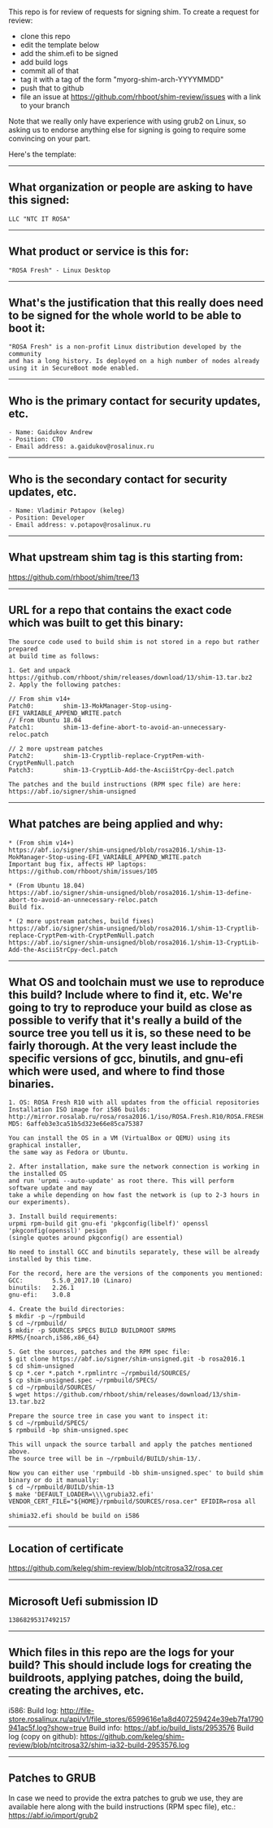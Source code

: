 This repo is for review of requests for signing shim.  To create a request for review:

- clone this repo
- edit the template below
- add the shim.efi to be signed
- add build logs
- commit all of that
- tag it with a tag of the form "myorg-shim-arch-YYYYMMDD"
- push that to github
- file an issue at https://github.com/rhboot/shim-review/issues with a link to your branch

Note that we really only have experience with using grub2 on Linux, so asking
us to endorse anything else for signing is going to require some convincing on
your part.

Here's the template:

-------------------------------------------------------------------------------
What organization or people are asking to have this signed:
-------------------------------------------------------------------------------
``` no-highlight
LLC "NTC IT ROSA"
```

-------------------------------------------------------------------------------
What product or service is this for:
-------------------------------------------------------------------------------
``` no-highlight
"ROSA Fresh" - Linux Desktop
```

-------------------------------------------------------------------------------
What's the justification that this really does need to be signed for the whole world to be able to boot it:
-------------------------------------------------------------------------------
``` no-highlight
"ROSA Fresh" is a non-profit Linux distribution developed by the community
and has a long history. Is deployed on a high number of nodes already using it in SecureBoot mode enabled.
```

-------------------------------------------------------------------------------
Who is the primary contact for security updates, etc.
-------------------------------------------------------------------------------
``` no-highlight
- Name: Gaidukov Andrew
- Position: CTO
- Email address: a.gaidukov@rosalinux.ru
```

-------------------------------------------------------------------------------
Who is the secondary contact for security updates, etc.
-------------------------------------------------------------------------------
``` no-highlight
- Name: Vladimir Potapov (keleg)
- Position: Developer
- Email address: v.potapov@rosalinux.ru
```

-------------------------------------------------------------------------------
What upstream shim tag is this starting from:
-------------------------------------------------------------------------------
https://github.com/rhboot/shim/tree/13

-------------------------------------------------------------------------------
URL for a repo that contains the exact code which was built to get this binary:
-------------------------------------------------------------------------------
``` no-highlight
The source code used to build shim is not stored in a repo but rather prepared
at build time as follows:

1. Get and unpack https://github.com/rhboot/shim/releases/download/13/shim-13.tar.bz2
2. Apply the following patches:

// From shim v14+
Patch0:        shim-13-MokManager-Stop-using-EFI_VARIABLE_APPEND_WRITE.patch
// From Ubuntu 18.04
Patch1:        shim-13-define-abort-to-avoid-an-unnecessary-reloc.patch

// 2 more upstream patches
Patch2:        shim-13-Cryptlib-replace-CryptPem-with-CryptPemNull.patch
Patch3:        shim-13-CryptLib-Add-the-AsciiStrCpy-decl.patch

The patches and the build instructions (RPM spec file) are here:
https://abf.io/signer/shim-unsigned
```

-------------------------------------------------------------------------------
What patches are being applied and why:
-------------------------------------------------------------------------------
``` no-highlight
* (From shim v14+)
https://abf.io/signer/shim-unsigned/blob/rosa2016.1/shim-13-MokManager-Stop-using-EFI_VARIABLE_APPEND_WRITE.patch
Important bug fix, affects HP laptops: https://github.com/rhboot/shim/issues/105

* (From Ubuntu 18.04)
https://abf.io/signer/shim-unsigned/blob/rosa2016.1/shim-13-define-abort-to-avoid-an-unnecessary-reloc.patch
Build fix.

* (2 more upstream patches, build fixes)
https://abf.io/signer/shim-unsigned/blob/rosa2016.1/shim-13-Cryptlib-replace-CryptPem-with-CryptPemNull.patch
https://abf.io/signer/shim-unsigned/blob/rosa2016.1/shim-13-CryptLib-Add-the-AsciiStrCpy-decl.patch
```

-------------------------------------------------------------------------------
What OS and toolchain must we use to reproduce this build?  Include where to find it, etc.  We're going to try to reproduce your build as close as possible to verify that it's really a build of the source tree you tell us it is, so these need to be fairly thorough. At the very least include the specific versions of gcc, binutils, and gnu-efi which were used, and where to find those binaries.
-------------------------------------------------------------------------------
``` no-highlight
1. OS: ROSA Fresh R10 with all updates from the official repositories
Installation ISO image for i586 builds:
http://mirror.rosalab.ru/rosa/rosa2016.1/iso/ROSA.Fresh.R10/ROSA.FRESH.PLASMA.R10.i586.uefi.iso
MD5: 6affeb3e3ca51b5d323e66e85ca75387

You can install the OS in a VM (VirtualBox or QEMU) using its graphical installer,
the same way as Fedora or Ubuntu.

2. After installation, make sure the network connection is working in the installed OS
and run 'urpmi --auto-update' as root there. This will perform software update and may
take a while depending on how fast the network is (up to 2-3 hours in our experiments).

3. Install build requirements:
urpmi rpm-build git gnu-efi 'pkgconfig(libelf)' openssl 'pkgconfig(openssl)' pesign
(single quotes around pkgconfig() are essential)

No need to install GCC and binutils separately, these will be already installed by this time.

For the record, here are the versions of the components you mentioned:
GCC:        5.5.0_2017.10 (Linaro)
binutils:   2.26.1
gnu-efi:    3.0.8

4. Create the build directories:
$ mkdir -p ~/rpmbuild
$ cd ~/rpmbuild/
$ mkdir -p SOURCES SPECS BUILD BUILDROOT SRPMS RPMS/{noarch,i586,x86_64}

5. Get the sources, patches and the RPM spec file:
$ git clone https://abf.io/signer/shim-unsigned.git -b rosa2016.1
$ cd shim-unsigned
$ cp *.cer *.patch *.rpmlintrc ~/rpmbuild/SOURCES/
$ cp shim-unsigned.spec ~/rpmbuild/SPECS/
$ cd ~/rpmbuild/SOURCES/
$ wget https://github.com/rhboot/shim/releases/download/13/shim-13.tar.bz2

Prepare the source tree in case you want to inspect it:
$ cd ~/rpmbuild/SPECS/
$ rpmbuild -bp shim-unsigned.spec

This will unpack the source tarball and apply the patches mentioned above.
The source tree will be in ~/rpmbuild/BUILD/shim-13/.

Now you can either use 'rpmbuild -bb shim-unsigned.spec' to build shim binary or do it manually:
$ cd ~/rpmbuild/BUILD/shim-13
$ make 'DEFAULT_LOADER=\\\\grubia32.efi' VENDOR_CERT_FILE="${HOME}/rpmbuild/SOURCES/rosa.cer" EFIDIR=rosa all

shimia32.efi should be build on i586
```
-------------------------------------------------------------------------------
Location of certificate
-------------------------------------------------------------------------------
https://github.com/keleg/shim-review/blob/ntcitrosa32/rosa.cer

-------------------------------------------------------------------------------
Microsoft Uefi submission ID
-------------------------------------------------------------------------------
``` no-highlight
13868295317492157
```
-------------------------------------------------------------------------------
Which files in this repo are the logs for your build?   This should include logs for creating the buildroots, applying patches, doing the build, creating the archives, etc.
-------------------------------------------------------------------------------
i586:
Build log: http://file-store.rosalinux.ru/api/v1/file_stores/6599616e1a8d407259424e39eb7fa1790941ac5f.log?show=true
Build info: https://abf.io/build_lists/2953576
Build log (copy on github): https://github.com/keleg/shim-review/blob/ntcitrosa32/shim-ia32-build-2953576.log

-------------------------------------------------------------------------------
Patches to GRUB
-------------------------------------------------------------------------------
In case we need to provide the extra patches to grub we use, they are available
here along with the build instructions (RPM spec file), etc.:
https://abf.io/import/grub2
